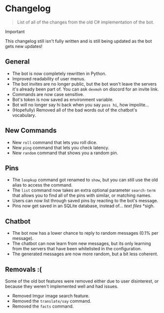 # Changelog
> List of all of the changes from the old C# implementation of the bot.

> [!IMPORTANT]
> This changelog still isn't fully written and is still being updated as the bot gets new updates!

## General
- The bot is now completely rewritten in Python.
- Improved readability of user menus.
- The bot invites are no longer public, but the bot won't leave the servers it's already been part of. You can ask `dexmoh` on discord for an invite link.
- Commands are now case sensitive.
- Bot's token is now saved as environment variable.
- Bot will no longer say hi back when you say `poss hi`, how impolite...
- (Hopefully) Removed all of the bad words out of the chatbot's vocabulary.

## New Commands
- New `roll` command that lets you roll dice.
- New `ping` command that lets you check latency.
- New `random` command that shows you a random pin.

## Pins
- The `loopkup` command got renamed to `show`, but you can still use the old alias to access the command.
- The `list` command now takes an extra optional parameter `search-term` that allows you to find all of the pins with similar, or matching names.
- Users can now list through saved pins by reacting to the bot's message.
- Pins now get saved in an SQLite database, instead of... *text files* \*sigh.

## Chatbot
- The bot now has a lower chance to reply to random messages (0.1% per message).
- The chatbot can now learn from new messages, but its only learning from the servers that have been whitelisted in the configuration.
- The generated messages are now more random, but a bit less coherent.

## Removals :(
Some of the old bot features were removed either due to user disinterest, or because they weren't implemented well and had issues.

- Removed Imgur image search feature.
- Removed the `translate/say` command.
- Removed the `facts` command.
